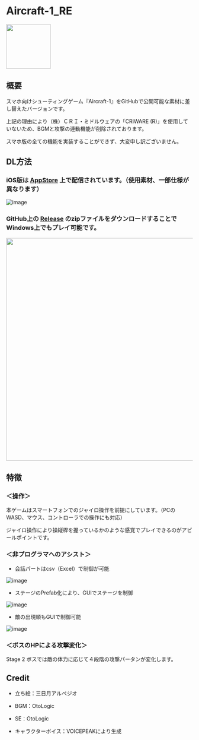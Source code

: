 # Aircraft-1_RE
<img src="https://github.com/Funa4git/Aircraft-1_RE/assets/83420947/274dfbf8-b2a5-4978-8431-553cec9e0c2e" width=120>

## 概要
スマホ向けシューティングゲーム『Aircraft-1』をGitHubで公開可能な素材に差し替えたバージョンです。

上記の理由により（株）ＣＲＩ・ミドルウェアの「CRIWARE (R)」を使用していないため、BGMと攻撃の連動機能が削除されております。

スマホ版の全ての機能を実装することができず、大変申し訳ございません。

## DL方法
### iOS版は [AppStore](https://apps.apple.com/jp/app/aircraft-1/id6445912044) 上で配信されています。（使用素材、一部仕様が異なります）

![image](https://github.com/Funa4git/Aircraft-1_RE/assets/83420947/a548a7f7-0dd8-41a5-bd23-62280104c8e7)

### GitHub上の [Release](https://github.com/Funa4git/Aircraft-1_RE/releases) のzipファイルをダウンロードすることでWindows上でもプレイ可能です。

<img src="https://github.com/Funa4git/Aircraft-1_RE/assets/83420947/054e3d47-bc4a-4c44-801e-54f2b4e6f99b" width=600>

## 特徴
### ＜操作＞
本ゲームはスマートフォンでのジャイロ操作を前提にしています。（PCのWASD、マウス、コントローラでの操作にも対応）

ジャイロ操作により操縦桿を握っているかのような感覚でプレイできるのがアピールポイントです。

### ＜非プログラマへのアシスト＞
- 会話パートはcsv（Excel）で制御が可能

![image](https://github.com/Funa4git/Aircraft-1_RE/assets/83420947/557c97ad-8a94-44c8-adb3-4a887aeb2b7a)


- ステージのPrefab化により、GUIでステージを制御

![image](https://github.com/Funa4git/Aircraft-1_RE/assets/83420947/eef5166f-04e4-4989-8c0f-9dbf0b9edf35)


- 敵の出現順もGUIで制御可能

![image](https://github.com/Funa4git/Aircraft-1_RE/assets/83420947/258d576e-79ae-4620-a8ce-fe6f12068c4d)

### ＜ボスのHPによる攻撃変化＞

Stage 2 ボスでは敵の体力に応じて４段階の攻撃パータンが変化します。

## Credit
- 立ち絵：三日月アルペジオ

- BGM：OtoLogic

- SE：OtoLogic

- キャラクターボイス：VOICEPEAKにより生成
